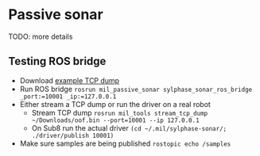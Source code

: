 # Passive sonar
TODO: more details

## Testing ROS bridge
* Download [example TCP dump](http://sylphase.com/files/oof.bin)
* Run ROS bridge `rosrun mil_passive_sonar sylphase_sonar_ros_bridge _port:=10001 _ip:=127.0.0.1`
* Either stream a TCP dump or run the driver on a real robot
  * Stream TCP dump `rosrun mil_tools stream_tcp_dump  ~/Downloads/oof.bin --port=10001 --ip 127.0.0.1`
  * On Sub8 run the actual driver `(cd ~/.mil/sylphase-sonar/; ./driver/publish 10001)`
* Make sure samples are being published `rostopic echo /samples`

